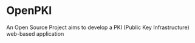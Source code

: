 OpenPKI
=======

An Open Source Project aims to develop a PKI (Public Key Infrastructure) web-based application
